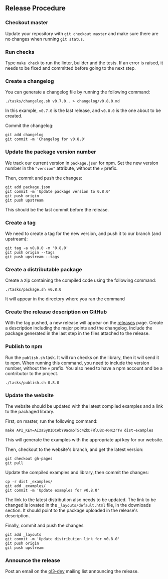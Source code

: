 ## Release Procedure ##

### Checkout master ###

Update your repository with `git checkout master` and make sure there are no
changes when running `git status`.

### Run checks ###

Type `make check` to run the linter, builder and the tests. If an error is
raised, it needs to be fixed and committed before going to the next step.

### Create a changelog ###

You can generate a changelog file by running the following command:

    ./tasks/changelog.sh v0.7.0.. > changelog/v0.8.0.md

In this example, `v0.7.0` is the last release, and `v0.8.0` is the one about to
be created.

Commit the changelog:

    git add changelog
    git commit -m 'Changelog for v0.8.0'


### Update the package version number ###

We track our current version in `package.json` for npm. Set the new version
number in the `"version"` attribute, without the `v` prefix.

Then, commit and push the changes:

    git add package.json
    git commit -m 'Update package version to 0.8.0'
    git push origin
    git push upstream

This should be the last commit before the release.


### Create a tag ###

We need to create a tag for the new version, and push it to our branch (and
upstream):

    git tag -a v0.8.0 -m '0.8.0'
    git push origin --tags
    git push upstream --tags

### Create a distributable package ###

Create a zip containing the compiled code using the following command:

    ./tasks/package.sh v0.8.0

It will appear in the directory where you ran the command

### Create the release description on GitHub ###

With the tag pushed, a new release will appear on the
[releases](https://github.com/mapgears/ol3-google-maps/releases) page. Create a
description including the major points and the changelog. Include the package
generated in the last step in the files attached to the release.

### Publish to npm ###

Run the `publish.sh` task. It will run checks on the library, then it will
send it to npm. When running this command, you need to include the version
number, without the `v` prefix. You also need to have a npm account and be a
contributor to the project.

    ./tasks/publish.sh 0.8.0

### Update the website ###

The website should be updated with the latest compiled examples and a link to
the packaged library.

First, on master, run the following command:

    make API_KEY=AIzaSyDIDCAbY9acmoT5c4ZbDFRlUBc-RHK2rTw dist-examples

This will generate the examples with the appropriate api key for our website.

Then, checkout to the website's branch, and get the latest version:

    git checkout gh-pages
    git pull

Update the compiled examples and library, then commit the changes:

    cp -r dist _examples/
    git add _examples/
    git commit -m 'Update examples for v0.8.0'

The link to the latest distribution also needs to be updated. The link to be
changed is lovated in the `_layouts/default.html` file, in the downloads
section. It should point to the package uploaded in the release's description.

Finally, commit and push the changes

    git add _layouts
    git commit -m 'Update distribution link for v0.8.0'
    git push origin
    git push upstream

### Announce the release ###

Post an email on the [ol3-dev](https://groups.google.com/forum/#!forum/ol3-dev)
mailing list announcing the release.
